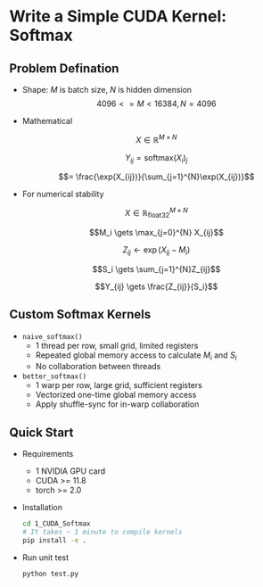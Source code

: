 # Write a Simple CUDA Kernel: Softmax

## Problem Defination

- Shape: $M$ is batch size, $N$ is hidden dimension
$$4096 <= M < 16384, N = 4096$$

- Mathematical

  $$X \in \mathbb{R}^{M \times N}$$

  $$Y_{ij} = \mathrm{softmax}(X_i)_j$$

  $$= \frac{\exp(X_{ij})}{\sum_{j=1}^{N}\exp(X_{ij})}$$

- For numerical stability

  $$X \in \mathbb{R}^{M \times N}_{\mathrm{float32}}$$

  $$M_i \gets \max_{j=0}^{N} X_{ij}$$

  $$Z_{ij} \gets \exp(X_{ij}-M_i)$$

  $$S_i \gets \sum_{j=1}^{N}Z_{ij}$$

  $$Y_{ij} \gets \frac{Z_{ij}}{S_i}$$


## Custom Softmax Kernels

- `naive_softmax()`
    - 1 thread per row, small grid, limited registers
    - Repeated global memory access to calculate $M_i$ and $S_i$
    - No collaboration between threads
- `better_softmax()`
    - 1 warp per row, large grid, sufficient registers
    - Vectorized one-time global memory access
    - Apply shuffle-sync for in-warp collaboration


## Quick Start

- Requirements
    - 1 NVIDIA GPU card
    - CUDA >= 11.8
    - torch >= 2.0

- Installation
    ```bash
    cd 1_CUDA_Softmax
    # It takes ~ 1 minute to compile kernels
    pip install -e .
    ```

- Run unit test
    ```bash
    python test.py
    ```
